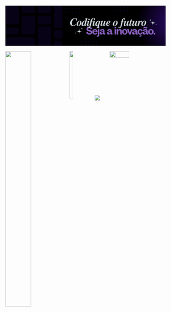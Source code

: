 ![banner)](banner.png)<br>

<img src="https://nirzak-streak-stats.vercel.app/?user=GuilhermeDBeitum&theme=midnight-purple&hide_border=true" width="40%" height="800px" align="left">

<img src="https://github-readme-stats.vercel.app/api/top-langs/?username=GuilhermeDBeitum&theme=midnight-purple&hide_border=true&include_all_commits=false&count_private=false&layout=compact" width="35%" height="50%" align="right"> 

<img  src="https://github-profile-trophy.vercel.app/?username=GuilhermeDBeitum&row=2&column=1&margin-w=0&margin-h=0&theme=radical&title=MultiLanguage" width="15%" height="150px">
<img src="https://readme-typing-svg.demolab.com?font=Fira+Code&weight=200&pause=1000&color=C799FF&width=300&lines=Welcome+to+my+Github!+" align="center">

